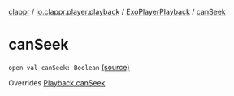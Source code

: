 [clappr](../../index.md) / [io.clappr.player.playback](../index.md) / [ExoPlayerPlayback](index.md) / [canSeek](.)

# canSeek

`open val canSeek: Boolean` [(source)](https://github.com/clappr/clappr-android/tree/dev/clappr/src/main/kotlin/io/clappr/player/playback/ExoPlayerPlayBack.kt#L81)

Overrides [Playback.canSeek](../../io.clappr.player.components/-playback/can-seek.md)

